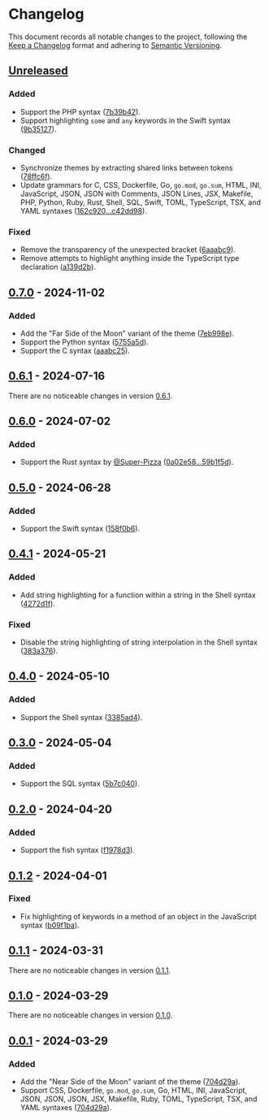 # Changelog

This document records all notable changes to the project, following the [Keep a Changelog] format and adhering to [Semantic Versioning].

## [Unreleased]

<!-- There are no noticeable changes in version [unreleased]. -->

### Added

- Support the PHP syntax ([7b39b42]).
- Support highlighting `some` and `any` keywords in the Swift syntax ([9b35127]).

### Changed

- Synchronize themes by extracting shared links between tokens ([78ffc6f]).
- Update grammars for C, CSS, Dockerfile, Go, `go.mod`, `go.sum`, HTML, INI, JavaScript, JSON, JSON with Comments, JSON Lines, JSX, Makefile, PHP, Python, Ruby, Rust, Shell, SQL, Swift, TOML, TypeScript, TSX, and YAML syntaxes ([162c920...c42dd98]).

### Fixed

- Remove the transparency of the unexpected bracket ([6aaabc9]).
- Remove attempts to highlight anything inside the TypeScript type declaration ([a139d2b]).

## [0.7.0] - 2024-11-02

### Added

- Add the "Far Side of the Moon" variant of the theme ([7eb998e]).
- Support the Python syntax ([5755a5d]).
- Support the C syntax ([aaabc25]).

## [0.6.1] - 2024-07-16

There are no noticeable changes in version [0.6.1].

## [0.6.0] - 2024-07-02

### Added

- Support the Rust syntax by [@Super-Pizza] ([0a02e58...59b1f5d]).

## [0.5.0] - 2024-06-28

### Added

- Support the Swift syntax ([158f0b6]).

## [0.4.1] - 2024-05-21

### Added

- Add string highlighting for a function within a string in the Shell syntax ([4272d1f]).

### Fixed

- Disable the string highlighting of string interpolation in the Shell syntax ([383a376]).

## [0.4.0] - 2024-05-10

### Added

- Support the Shell syntax ([3385ad4]).

## [0.3.0] - 2024-05-04

### Added

- Support the SQL syntax ([5b7c040]).

## [0.2.0] - 2024-04-20

### Added

- Support the fish syntax ([f1978d3]).

## [0.1.2] - 2024-04-01

### Fixed

- Fix highlighting of keywords in a method of an object in the JavaScript syntax ([b09f1ba]).

## [0.1.1] - 2024-03-31

There are no noticeable changes in version [0.1.1].

## [0.1.0] - 2024-03-29

There are no noticeable changes in version [0.1.0].

## [0.0.1] - 2024-03-29

### Added

- Add the "Near Side of the Moon" variant of the theme ([704d29a]).
- Support CSS, Dockerfile, `go.mod`, `go.sum`, Go, HTML, INI, JavaScript, JSON, JSON, JSON, JSX, Makefile, Ruby, TOML, TypeScript, TSX, and YAML syntaxes ([704d29a]).

<!-- Footnotes -->

[Unreleased]: https://github.com/vanyauhalin/moondusttheme/compare/v0.7.0...HEAD/
[0.7.0]: https://github.com/vanyauhalin/moondusttheme/compare/v0.6.1...v0.7.0/
[0.6.1]: https://github.com/vanyauhalin/moondusttheme/compare/v0.6.0...v0.6.1/
[0.6.0]: https://github.com/vanyauhalin/moondusttheme/compare/v0.5.0...v0.6.0/
[0.5.0]: https://github.com/vanyauhalin/moondusttheme/compare/v0.4.1...v0.5.0/
[0.4.1]: https://github.com/vanyauhalin/moondusttheme/compare/v0.4.0...v0.4.1/
[0.4.0]: https://github.com/vanyauhalin/moondusttheme/compare/v0.3.0...v0.4.0/
[0.3.0]: https://github.com/vanyauhalin/moondusttheme/compare/v0.2.0...v0.3.0/
[0.2.0]: https://github.com/vanyauhalin/moondusttheme/compare/v0.1.2...v0.2.0/
[0.1.2]: https://github.com/vanyauhalin/moondusttheme/compare/v0.1.1...v0.1.2/
[0.1.1]: https://github.com/vanyauhalin/moondusttheme/compare/v0.1.0...v0.1.1/
[0.1.0]: https://github.com/vanyauhalin/moondusttheme/compare/v0.1.0/
[0.0.1]: https://github.com/vanyauhalin/moondusttheme/releases/tag/v0.0.1/

[9b35127]: https://github.com/vanyauhalin/moondusttheme/commit/9b35127c17b9600b1f8938e624546f2814199601/
[a139d2b]: https://github.com/vanyauhalin/moondusttheme/commit/a139d2bbf2620c7579fd627e280e7e1f7fb16e9c/
[162c920...c42dd98]: https://github.com/vanyauhalin/moondusttheme/compare/162c920988d85f52b5d0ec7a2e9440dc7eb60c9c...c42dd9898ee5795c09e2be18d4cc5c037f79c61f/
[78ffc6f]: https://github.com/vanyauhalin/moondusttheme/commit/78ffc6ff4f4b9db1e98b9efd88039804f28285a7/
[6aaabc9]: https://github.com/vanyauhalin/moondusttheme/commit/6aaabc9d17ec3aa7508b0d8eb190818eda10854d/
[7b39b42]: https://github.com/vanyauhalin/moondusttheme/commit/7b39b42ff4a371d87423cd4b09453b251a78aaef/
[5755a5d]: https://github.com/vanyauhalin/moondusttheme/commit/5755a5d0f74f30e81776658024ea9a2e196b159e/
[7eb998e]: https://github.com/vanyauhalin/moondusttheme/commit/7eb998ed6dcbcae92fa97872d93d63c275b0dfba/
[aaabc25]: https://github.com/vanyauhalin/moondusttheme/commit/aaabc256b52cf7bc9118a01790cf873f6f877bab/
[0a02e58...59b1f5d]: https://github.com/vanyauhalin/moondusttheme/compare/0a02e584bbe4304bcb77de16a8b9052e03054ed0...59b1f5d4a3139734a9a8b249213a4b7b9625c332/
[158f0b6]: https://github.com/vanyauhalin/moondusttheme/commit/158f0b6e6c5d62be23a7842f06febb0a2bf64812/
[383a376]: https://github.com/vanyauhalin/moondusttheme/commit/383a3761e518fcbf20cacad4001468c3b73ec9fe/
[4272d1f]: https://github.com/vanyauhalin/moondusttheme/commit/4272d1f5d961ac1278ccf3b34ddba211a70de246/
[3385ad4]: https://github.com/vanyauhalin/moondusttheme/commit/3385ad4925ff321bbd96ac5b51c620ebecfdddd5/
[5b7c040]: https://github.com/vanyauhalin/moondusttheme/commit/5b7c040a0af77728035d2020c25e68f69a9a6536/
[f1978d3]: https://github.com/vanyauhalin/moondusttheme/commit/f1978d3458d699874d304802b5b759e530b2686f/
[b09f1ba]: https://github.com/vanyauhalin/moondusttheme/commit/b09f1bae197fccc60476e7d57fc864f5971e9cae/
[704d29a]: https://github.com/vanyauhalin/moondusttheme/commit/704d29a988081be4aee23276211821143e12c4f4/

[@Super-Pizza]: https://github.com/Super-Pizza/

[Keep a Changelog]: https://keepachangelog.com/en/1.1.0/
[Semantic Versioning]: https://semver.org/spec/v2.0.0.html
